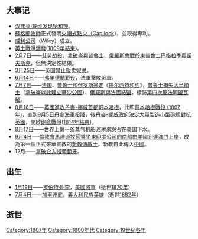 ## 大事记

  - [汉弗莱·戴维发现](../Page/汉弗里·戴维.md "wikilink")[钠和](../Page/钠.md "wikilink")[钾](../Page/钾.md "wikilink")。
  - [蘇格蘭牧師](../Page/蘇格蘭.md "wikilink")正式發明[火帽式點火（Cap
    lock](../Page/雷管槍.md "wikilink")），並取得專利。
  - [威利公司](../Page/威利公司.md "wikilink")（Wiley）成立。
  - [英土戰爭爆發](../Page/英土戰爭.md "wikilink")([1809年結束](../Page/1809年.md "wikilink"))。
  - [2月7日](../Page/2月7日.md "wikilink")——[艾劳战役](../Page/埃劳战役.md "wikilink")，[拿破崙與](../Page/拿破崙.md "wikilink")[普魯士](../Page/普魯士.md "wikilink")、[俄羅斯會戰於](../Page/俄羅斯.md "wikilink")[東普魯士](../Page/東普魯士.md "wikilink")[巴格拉季奧諾夫斯克](../Page/巴格拉季奧諾夫斯克.md "wikilink")，但無決定性結果。
  - [3月25日](../Page/3月25日.md "wikilink")——[英国禁止贩卖](../Page/英国.md "wikilink")[奴隶](../Page/奴隶制度.md "wikilink")。
  - [6月14日](../Page/6月14日.md "wikilink")——[弗里德蘭戰役](../Page/弗里德蘭戰役.md "wikilink")，法軍擊敗俄軍。
  - [7月7日](../Page/7月7日.md "wikilink")——[法国](../Page/法国.md "wikilink")、[普鲁士和](../Page/普魯士.md "wikilink")[俄罗斯签定](../Page/俄罗斯.md "wikilink")《[提尔西特和约](../Page/提尔西特和约.md "wikilink")》，[普魯士損失大半領土](../Page/普魯士.md "wikilink")（[拿破崙以此建立](../Page/拿破崙.md "wikilink")[華沙公國](../Page/華沙公國.md "wikilink")）、[俄羅斯與](../Page/俄羅斯.md "wikilink")[法國結盟](../Page/法國.md "wikilink")，標誌[第四次反法同盟瓦解](../Page/第四次反法同盟.md "wikilink")。
  - [8月16日](../Page/8月16日.md "wikilink")——[英國進攻](../Page/英國.md "wikilink")[丹麥-挪威首都](../Page/丹麥-挪威.md "wikilink")[哥本哈根](../Page/哥本哈根.md "wikilink")，此即[哥本哈根戰役
    (1807年)](../Page/哥本哈根戰役_\(1807年\).md "wikilink")，直到[9月5日](../Page/9月5日.md "wikilink")[丹麥海軍投降](../Page/丹麥.md "wikilink")，後[丹麥-挪威政府決定大量製造小型砲艦對抗](../Page/丹麥-挪威.md "wikilink")[英國](../Page/英國.md "wikilink")，開啟[砲艦戰爭](../Page/砲艦戰爭.md "wikilink")([1814年結束](../Page/1814年.md "wikilink"))。
  - [8月17日](../Page/8月17日.md "wikilink")——世界上第一条蒸气机船*克莱蒙脱号*在美国下水。
  - [9月4日](../Page/9月4日.md "wikilink")──[倫敦會](../Page/倫敦會.md "wikilink")[馬禮遜牧師乘坐](../Page/马礼逊.md "wikilink")[東印度公司的商船由](../Page/東印度公司.md "wikilink")[美國到達](../Page/美國.md "wikilink")[澳門上岸](../Page/澳門.md "wikilink")，成為第一個正式來華宣教的[新教](../Page/新教.md "wikilink")[傳教士](../Page/传教士.md "wikilink")。新教自此傳入[中國](../Page/中国.md "wikilink")。
  - 12月——[拿破仑入侵](../Page/拿破仑·波拿巴.md "wikilink")[葡萄牙](../Page/葡萄牙.md "wikilink")。

## 出生

  - [1月19日](../Page/1月19日.md "wikilink")——[罗伯特·E·李](../Page/罗伯特·E·李.md "wikilink")，[美國](../Page/美國.md "wikilink")[將軍](../Page/將軍.md "wikilink")（逝世[1870年](../Page/1870年.md "wikilink")）
  - [7月4日](../Page/7月4日.md "wikilink")——[加里波底](../Page/加里波底.md "wikilink")，[義大利民族英雄](../Page/義大利.md "wikilink")（逝世[1882年](../Page/1882年.md "wikilink")）

## 逝世

[Category:1807年](https://zh.wikipedia.org/wiki/Category:1807年 "wikilink")
[Category:1800年代](https://zh.wikipedia.org/wiki/Category:1800年代 "wikilink")
[Category:19世纪各年](https://zh.wikipedia.org/wiki/Category:19世纪各年 "wikilink")